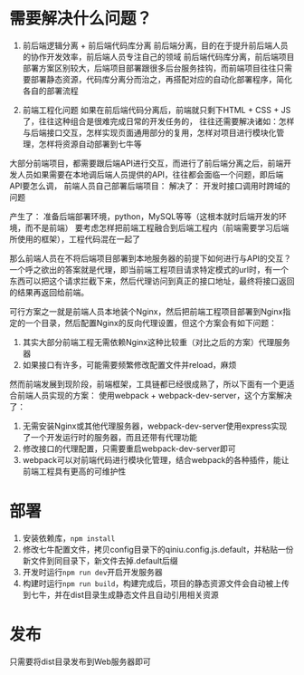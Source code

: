 # 需要解决什么问题？

1. 前后端逻辑分离 + 前后端代码库分离
前后端分离，目的在于提升前后端人员的协作开发效率，前后端人员专注自己的领域
前后端代码库分离，前后端项目部署方案区别较大，后端项目部署跟很多后台服务挂钩，而前端项目往往只需要部署静态资源，代码库分离分而治之，再搭配对应的自动化部署程序，简化各自的部署流程

2. 前端工程化问题
如果在前后端代码分离后，前端就只剩下HTML + CSS + JS了，往往这种组合是很难完成日常的开发任务的，
往往还需要解决诸如：怎样与后端接口交互，怎样实现页面通用部分的复用，怎样对项目进行模块化管理，怎样将资源自动部署到七牛等


大部分前端项目，都需要跟后端API进行交互，而进行了前后端分离之后，前端开发人员如果需要在本地调后端人员提供的API，往往都会面临一个问题，即后端API要怎么调，
前端人员自己部署后端项目：
解决了：
开发时接口调用时跨域的问题

产生了：
准备后端部署环境，python，MySQL等等（这根本就时后端开发的环境，而不是前端）
要考虑怎样把前端工程融合到后端工程内（前端需要学习后端所使用的框架），工程代码混在一起了

那么前端人员在不将后端项目部署到本地服务器的前提下如何进行与API的交互？
一个呼之欲出的答案就是代理，即当前端工程项目请求特定模式的url时，有一个东西可以把这个请求拦截下来，然后代理访问到真正的接口地址，最终将接口返回的结果再返回给前端。

可行方案之一就是前端人员本地装个Nginx，然后把前端工程项目部署到Nginx指定的一个目录，然后配置Nginx的反向代理设置，但这个方案会有如下问题：
1. 其实大部分前端工程无需依赖Nginx这种比较重（对比之后的方案）代理服务器
2. 如果接口有许多，可能需要频繁修改配置文件并reload，麻烦

然而前端发展到现阶段，前端框架，工具链都已经很成熟了，所以下面有一个更适合前端人员实现的方案：
使用webpack + webpack-dev-server，这个方案解决了：
1. 无需安装Nginx或其他代理服务器，webpack-dev-server使用express实现了一个开发运行时的服务器，而且还带有代理功能
2. 修改接口的代理配置，只需要重启webpack-dev-server即可
3. webpack可以对前端代码进行模块化管理，结合webpack的各种插件，能让前端工程具有更高的可维护性

# 部署
1. 安装依赖库，`npm install`
2. 修改七牛配置文件，拷贝config目录下的qiniu.config.js.default，并粘贴一份新文件到同目录下，新文件去掉.default后缀
3. 开发时运行`npm run dev`开启开发服务器
4. 构建时运行`npm run build`，构建完成后，项目的静态资源文件会自动被上传到七牛，并在dist目录生成静态文件且自动引用相关资源

# 发布
只需要将dist目录发布到Web服务器即可